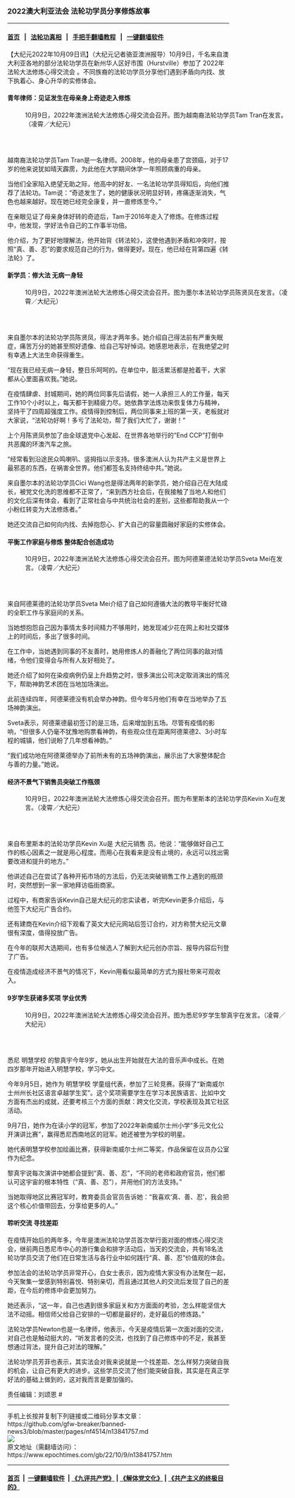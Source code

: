 ### 2022澳大利亚法会 法轮功学员分享修炼故事
------------------------

#### [首页](https://github.com/gfw-breaker/banned-news3/blob/master/README.md) &nbsp;&nbsp;|&nbsp;&nbsp; [法轮功真相](https://github.com/begood0513/basic/blob/master/README.md)  &nbsp;&nbsp;|&nbsp;&nbsp; [手把手翻墙教程](https://github.com/gfw-breaker/guides/wiki)  &nbsp;&nbsp;|&nbsp;&nbsp; [一键翻墙软件](https://github.com/gfw-breaker/nogfw/blob/master/README.md)  



<div><p>
 【大纪元2022年10月09日讯】（大纪元记者骆亚澳洲报导）10月9日，千名来自澳大利亚各地的部分法轮功学员在新州华人区好市围（Hurstville）参加了
 <ok href="https://www.epochtimes.com/gb/tag/2022%E5%B9%B4%E6%B3%95%E8%BD%AE%E5%A4%A7%E6%B3%95%E4%BF%AE%E7%82%BC%E5%BF%83%E5%BE%97%E4%BA%A4%E6%B5%81%E4%BC%9A.html">
  2022年法轮大法修炼心得交流会
 </ok>
 。不同族裔的法轮功学员分享他们遇到矛盾向内找、放下执着心、身心升华的实修体会。
</p>
<h4>
 青年律师：见证发生在母亲身上奇迹走入修炼
</h4>
<figure aria-describedby="caption-attachment-13841799" class="wp-caption aligncenter" id="attachment_13841799" style="width: 600px">
 <ok href=" https://i.epochtimes.com/assets/uploads/2022/10/id13841799-L1420554-600x400.jpg" rel="noreferrer noopener" target="_blank">
  <img alt="" class="size-large wp-image-13841799" src="https://i.epochtimes.com/assets/uploads/2022/10/id13841799-L1420554-600x400.jpg"/>
 </ok>
 <br/><figcaption class="wp-caption-text" id="caption-attachment-13841799">
  10月9日，2022年澳洲法轮大法修炼心得交流会召开。图为越南裔法轮功学员Tam Tran在发言。（凌霄／大纪元）
 </figcaption><br/>
</figure><br/>
<p>
 越南裔法轮功学员Tam Tran是一名律师。2008年，他的母亲患了宫颈癌，对于17岁的他来说犹如晴天霹雳，为此他在大学期间休学一年照顾病重的母亲。
</p>
<p>
 当他们全家陷入绝望无助之际，他高中的好友、一名法轮功学员得知后，向他们推荐了法轮功。Tam说：“奇迹发生了，她的健康状况明显好转，疼痛逐渐消失，气色也越来越好。现在她已经完全康复，并一直修炼至今。”
</p>
<p>
 在亲眼见证了母亲身体好转的奇迹后，Tam于2016年走入了修炼。在修炼过程中，他发现，学好法令自己的工作事半功倍。
</p>
<p>
 他介绍，为了更好地理解法，他开始背《转法轮》，这使他遇到矛盾和冲突时，按照“真、善、忍”的要求规范自己的行为，做得更好。现在，他已经在背第四遍《转法轮》了。
</p>
<h4>
 新学员：修大法 无病一身轻
</h4>
<figure aria-describedby="caption-attachment-13841801" class="wp-caption aligncenter" id="attachment_13841801" style="width: 600px">
 <ok href=" https://i.epochtimes.com/assets/uploads/2022/10/id13841801-L1420680-600x400.jpg" rel="noreferrer noopener" target="_blank">
  <img alt="" class="size-large wp-image-13841801" src="https://i.epochtimes.com/assets/uploads/2022/10/id13841801-L1420680-600x400.jpg"/>
 </ok>
 <br/><figcaption class="wp-caption-text" id="caption-attachment-13841801">
  10月9日，2022年澳洲法轮大法修炼心得交流会召开。图为墨尔本法轮功学员陈贤凤在发言。（凌霄／大纪元）
 </figcaption><br/>
</figure><br/>
<p>
 来自墨尔本的法轮功学员陈贤凤，得法才两年多。她介绍自己得法前有严重失眠症，痛苦万分的她甚至照好遗像、给自己写好悼词。她感恩地表示，在我绝望之时有幸遇上大法生命获得重生。
</p>
<p>
 “现在我已经无病一身轻，整日乐呵呵的。在单位中，脏活累活都是抢着干，大家都从心里面喜欢我。”她说。
</p>
<p>
 在疫情肆虐、封城期间，她的两位同事先后请假，她一人承担三人的工作量，每天工作10个小时以上，每天都干到精疲力尽。她依靠学法炼功来恢复体力与精神，坚持干了四周超强度工作。疫情得到控制后，两位同事来上班的第一天，老板就对大家说，“法轮功好啊！多亏了法轮功，帮了我们大忙了，谢谢！”
</p>
<p>
 上个月陈贤凤参加了由全球退党中心发起、在世界各地举行的”End CCP”打倒中共恶魔的环澳汽车之旅。
</p>
<p>
 “经常看到沿途民众鸣喇叭、竖拇指以示支持。很多澳洲人认为共产主义是世界上最邪恶的东西，在祸害全世界。他们都签名支持终结中共。”她说。
</p>
<p>
 来自墨尔本的法轮功学员Cici Wang也是得法两年的新学员，她介绍自己在大陆成长，被党文化洗的思维都不正常了，“来到西方社会后，在我接触了当地人和他们的文化后深有体会，看到了正常社会与中共统治社会的差别，这些都帮助我从一个小粉红转变为大法修炼者。”
</p>
<p>
 她还交流自己如何向内找、去掉抱怨心、扩大自己的容量圆融好家庭的实修体会。
</p>
<h4>
 平衡工作家庭与修炼 整体配合创造成功
</h4>
<figure aria-describedby="caption-attachment-13841797" class="wp-caption aligncenter" id="attachment_13841797" style="width: 600px">
 <ok href=" https://i.epochtimes.com/assets/uploads/2022/10/id13841797-L1420487-600x400.jpg" rel="noreferrer noopener" target="_blank">
  <img alt="" class="size-large wp-image-13841797" src="https://i.epochtimes.com/assets/uploads/2022/10/id13841797-L1420487-600x400.jpg"/>
 </ok>
 <br/><figcaption class="wp-caption-text" id="caption-attachment-13841797">
  10月9日，2022年澳洲法轮大法修炼心得交流会召开。图为阿德莱德法轮功学员Sveta Mei在发言。（凌霄／大纪元）
 </figcaption><br/>
</figure><br/>
<p>
 来自阿德莱德的法轮功学员Sveta Mei介绍了自己如何遵循大法的教导平衡好忙碌的全职工作与家庭间的关系。
</p>
<p>
 当她想抱怨自己因为事情太多时间精力不够用时，她发现减少花在网上和社交媒体上的时间后，多出了很多时间。
</p>
<p>
 在工作中，当她遇到同事的不友善时，她用修炼人的善融化了两位同事的敌对情绪，令他们变得会与所有人友好相处了。
</p>
<p>
 她还介绍了如何在染疫病例仍呈上升趋势之时，很多演出公司决定取消演出的情况下，帮助神韵艺术团在当地加场演出。
</p>
<p>
 此前连续四年，阿德莱德没有机会举办神韵。但今年5月他们有幸在当地举办了五场神韵演出。
</p>
<p>
 Sveta表示，阿德莱德最初签订的是三场，后来增加到五场。尽管有疫情的影响，“但很多人仍毫不犹豫地购票看神韵，有些观众住在距离阿德莱德2、3小时车程的城镇，他们说盼了几年想看神韵。”
</p>
<p>
 “我们成功地在阿德莱德举办了前所未有的五场神韵演出，展示出了大家整体配合与善的力量。”她说。
</p>
<h4>
 经济不景气下销售员突破工作瓶颈
</h4>
<figure aria-describedby="caption-attachment-13841800" class="wp-caption aligncenter" id="attachment_13841800" style="width: 600px">
 <ok href=" https://i.epochtimes.com/assets/uploads/2022/10/id13841800-L1420654-600x400.jpg" rel="noreferrer noopener" target="_blank">
  <img alt="" class="size-large wp-image-13841800" src="https://i.epochtimes.com/assets/uploads/2022/10/id13841800-L1420654-600x400.jpg"/>
 </ok>
 <br/><figcaption class="wp-caption-text" id="caption-attachment-13841800">
  10月9日，2022年澳洲法轮大法修炼心得交流会召开。图为布里斯本的法轮功学员Kevin Xu在发言。（凌霄／大纪元）
 </figcaption><br/>
</figure><br/>
<p>
 来自布里斯本的法轮功学员Kevin Xu是
 <ok href="https://www.epochtimes.com/gb/tag/%E5%A4%A7%E7%BA%AA%E5%85%83%E9%94%80%E5%94%AE.html">
  大纪元销售
 </ok>
 员。他说：“能够做好自己工作的核心因素之一就是用心程度。而用心在我看来是没有止境的，永远可以找出需要改进和提升的地方。”
</p>
<p>
 他讲述自己在尝试了各种开拓市场的方法后，仍无法突破销售工作上遇到的瓶颈时，突然想到一家一家地拜访临街商家。
</p>
<p>
 过程中，有商家告诉Kevin自己是大纪元的忠实读者，听完Kevin更多介绍后，与他签下大纪元广告合约。
</p>
<p>
 还有建商在Kevin介绍下观看了英文大纪元网站后签订合约，对方称赞大纪元文章很有深度，值得投放广告。
</p>
<p>
 在今年的联邦大选期间，也有多位候选人了解到大纪元创办宗旨、报导内容后刊登了广告。
</p>
<p>
 在疫情造成经济不景气的情况下，Kevin用看似最简单的方式为报社带来可观收入。
</p>
<h4>
 9岁学生获诸多奖项 学业优秀
</h4>
<figure aria-describedby="caption-attachment-13841798" class="wp-caption aligncenter" id="attachment_13841798" style="width: 600px">
 <ok href=" https://i.epochtimes.com/assets/uploads/2022/10/id13841798-L1420529-600x400.jpg" rel="noreferrer noopener" target="_blank">
  <img alt="" class="size-large wp-image-13841798" src="https://i.epochtimes.com/assets/uploads/2022/10/id13841798-L1420529-600x400.jpg"/>
 </ok>
 <br/><figcaption class="wp-caption-text" id="caption-attachment-13841798">
  10月9日，2022年澳洲法轮大法修炼心得交流会召开。图为悉尼9岁学生黎真宇在发言。（凌霄／大纪元）
 </figcaption><br/>
</figure><br/>
<p>
 悉尼
 <ok href="https://www.epochtimes.com/gb/tag/%E6%98%8E%E6%85%A7%E5%AD%A6%E6%A0%A1.html">
  明慧学校
 </ok>
 的黎真宇今年9岁，她从出生开始就在大法的音乐声中成长。在她四岁那年开始进入明慧学校，学习中文。
</p>
<p>
 今年9月5日，她作为
 <ok href="https://www.epochtimes.com/gb/tag/%E6%98%8E%E6%85%A7%E5%AD%A6%E6%A0%A1.html">
  明慧学校
 </ok>
 学童组代表，参加了三轮竞赛。获得了“新南威尔士州州长社区语言卓越学生奖”。这个奖项需要学生在学习本民族语言、比如中文方面有杰出的成就，还要考核三个方面的贡献：跨文化交流，学校表现及其它社区活动。
</p>
<p>
 9月7日，她作为在读小学的冠军，参加了2022年新南威尔士州小学“多元文化公开演讲比赛”，赢得悉尼西南地区的冠军。她还被誉为学校的明星。
</p>
<p>
 她代表明慧学校参加绘画比赛，获得新南威尔士州二等奖，作品保留在议员办公室作为纪念。
</p>
<p>
 黎真宇说每次演讲中她都会提到“真、善、忍”，“不同的老师和政府官员，他们都认可这宇宙的根本特性（“真、善、忍”），并用他们的方法支持。”
</p>
<p>
 当她取得地区比赛冠军时，教育委员会官员告诉她：“我喜欢‘真、善、忍’，我会把这个核心价值带回去，分享给更多的人。”
</p>
<h4>
 聆听交流 寻找差距
</h4>
<p>
 在疫情开始后的两年多，今年是澳洲法轮功学员首次举行面对面的修炼心得交流会，继前两日悉尼市中心的游行集会和排字活动后，当天的交流会，共有18名法轮功学员交流了他们在日常生活与各行业中如何践行“真、善、忍”价值观的体会。
</p>
<p>
 参加法会的法轮功学员非常开心，白女士表示，因为疫情大家没有办法聚在一起，今天聚集一堂感到特别喜悦、特别亲切，而且通过其他人的交流后发现了自己的差距，在今后的修炼中会更加努力。
</p>
<p>
 她还表示，“这一年，自己也遇到很多家庭关和方方面面的考验，怎么样能坚信大法不动摇。相信师父给自己安排的一切都是最好的，走好最后的修炼路。”
</p>
<p>
 法轮功学员Newton也是一名律师，他表示，今天是疫情后第一次面对面的交流，对自己也是触动挺大的，“听发言者的交流，也找到了自己修炼中的不足，我甚至想通过背法，提升自己对法的理解。”
</p>
<p>
 法轮功学员芳菲也表示，其实法会对我来说就是一个找差距、怎么样努力突破自我的机会，让自己有更大的进步。这些学员交流了他们能突破自我，其实是在真正学好法的基础上做到的，这对我而言是要加强的。
</p>
<p>
 责任编辑：刘颂恩 #
</p>
</div>
<hr/>
手机上长按并复制下列链接或二维码分享本文章：<br/>
https://github.com/gfw-breaker/banned-news3/blob/master/pages/nf4514/n13841757.md <br/>
<a href='https://github.com/gfw-breaker/banned-news3/blob/master/pages/nf4514/n13841757.md'><img src='https://github.com/gfw-breaker/banned-news3/blob/master/pages/nf4514/n13841757.md.png'/></a> <br/>
原文地址（需翻墙访问）：https://www.epochtimes.com/gb/22/10/9/n13841757.htm


------------------------
#### [首页](https://github.com/gfw-breaker/banned-news3/blob/master/README.md) &nbsp;|&nbsp; [一键翻墙软件](https://github.com/gfw-breaker/nogfw/blob/master/README.md) &nbsp;| [《九评共产党》](https://github.com/gfw-breaker/9ping.md/blob/master/README.md#九评之一评共产党是什么) | [《解体党文化》](https://github.com/gfw-breaker/jtdwh.md/blob/master/README.md) | [《共产主义的终极目的》](https://github.com/gfw-breaker/gczydzjmd.md/blob/master/README.md)


<img src='http://gfw-breaker.win/banned-news3/pages/nf4514/n13841757.md' width='0px' height='0px'/>